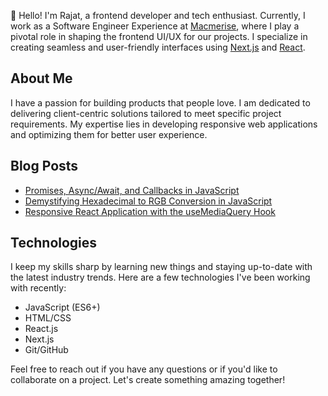 👋 Hello! I'm Rajat, a frontend developer and tech enthusiast. Currently, I work as a Software Engineer Experience at [Macmerise](https://www.macmerise.com), where I play a pivotal role in shaping the frontend UI/UX for our projects. I specialize in creating seamless and user-friendly interfaces using [Next.js](https://nextjs.org) and [React](https://react.dev).

## About Me

I have a passion for building products that people love. I am dedicated to delivering client-centric solutions tailored to meet specific project requirements. My expertise lies in developing responsive web applications and optimizing them for better user experience.

## Blog Posts

- [Promises, Async/Await, and Callbacks in JavaScript](https://rajatdas.vercel.app/blog/asynchronous-operations-promises-async-await-callbacks-javascript)
- [Demystifying Hexadecimal to RGB Conversion in JavaScript](https://rajatdas.vercel.app/blog/hex-to-rgb-converter-javascript)
- [Responsive React Application with the useMediaQuery Hook](https://rajatdas.vercel.app/blog/use-media-query-hook-reactjs)

## Technologies

I keep my skills sharp by learning new things and staying up-to-date with the latest industry trends. Here are a few technologies I've been working with recently:

- JavaScript (ES6+)
- HTML/CSS
- React.js
- Next.js
- Git/GitHub

Feel free to reach out if you have any questions or if you'd like to collaborate on a project. Let's create something amazing together!
